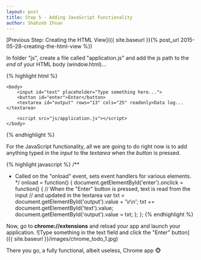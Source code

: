 ```yaml
---
layout: post
title: Step 5 - Adding JavaScript Functionality
author: Shahzeb Ihsan
---
```


[Previous Step: Creating the HTML View]({{ site.baseurl }}{% post_url 2015-05-28-creating-the-html-view %})

In folder "js", create a file called "application.js" and add the js path to the <em>end</em> of your HTML body (window.html)...

{% highlight html %}
<html>
    <head>
        <meta charset="utf-8">
        <title>Chrome ToDo</title>
    </head>

    <body>
        <input id="text" placeholder="Type something here...">
        <button id="enter">Enter</button>
        <textarea id="output" rows="13" cols="25" readonly>Data log...</textarea>

        <script src="js/application.js"></script>
    </body>
</html>
{% endhighlight %}

For the JavaScript functionality, all we are going to do right now is to add anything typed in the <em>input</em> to the <em>textarea</em> when the <em>button</em> is pressed.

{% highlight javascript %}
/**
 * Called on the "onload" event, sets event handlers for various elements.
 */
onload = function() {
    document.getElementById('enter').onclick = function() {
        // When the "Enter" button is pressed, text is read from the input
        // and updated in the textarea
        var txt = document.getElementById('output').value + '\r\n';
        txt += document.getElementById('text').value;
        document.getElementById('output').value = txt;
    };
};
{% endhighlight %}

Now, go to **chrome://extensions** and reload your app and launch your application.
![Type something in the text field and click the "Enter" button]({{ site.baseurl }}/images/chrome_todo_1.jpg)

There you go, a fully functional, albeit useless, Chrome app :monkey_face:

